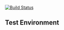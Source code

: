 [![Build Status](https://travis-ci.com/Magz8984/chess-bet.svg?token=1t1EwrDpq3sLA8yRH7Ea&branch=chess_view)](https://travis-ci.com/Magz8984/chess-bet)

## Test Environment